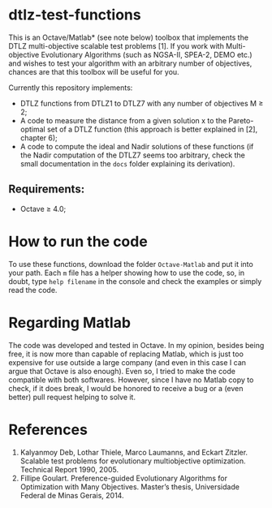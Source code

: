 # dtlz-test-functions

This is an Octave/Matlab* (see note below) toolbox that implements the DTLZ
multi-objective scalable test problems [1]. If you work with Multi-objective
Evolutionary Algorithms (such as NGSA-II, SPEA-2, DEMO etc.) and wishes to test
your algorithm with an arbitrary number of objectives, chances are that
this toolbox will be useful for you.

Currently this repository implements:

- DTLZ functions from DTLZ1 to DTLZ7 with any number of objectives M &ge; 2;
- A code to measure the distance from a given solution x to the Pareto-optimal
set of a DTLZ function (this approach is better explained in [2], chapter 6);
- A code to compute the ideal and Nadir solutions of these functions (if the
Nadir computation of the DTLZ7 seems too arbitrary, check the small documentation
in the `docs` folder explaining its derivation).

## Requirements:
- Octave &ge; 4.0;

# How to run the code
To use these functions, download the folder `Octave-Matlab` and put it into your
path. Each `m` file has a helper showing how to use the code, so, in doubt,
type `help filename` in the console and check the examples or simply read the
code.

# Regarding Matlab
The code was developed and tested in Octave. In my opinion, besides being free,
it is now more than capable of replacing Matlab, which is just too expensive for
use outside a large company (and even in this case I can argue that Octave
is also enough). Even so, I tried to make the code compatible with both softwares.
However, since I have no Matlab copy to check, if it does break, I would be
honored to receive a bug or a (even better) pull request helping to solve it.

# References
1. Kalyanmoy Deb, Lothar Thiele, Marco Laumanns, and Eckart Zitzler. Scalable test problems
for evolutionary multiobjective optimization. Technical Report 1990, 2005.
2. Fillipe Goulart. Preference-guided Evolutionary Algorithms for Optimization with Many Objectives. Master’s thesis, Universidade Federal de Minas Gerais, 2014.
